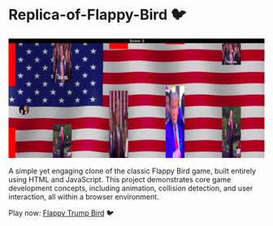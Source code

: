 # Replica-of-Flappy-Bird 🐦

![TrumpBird](TrumpBird.png)

A simple yet engaging clone of the classic Flappy Bird game, built entirely using HTML and JavaScript. This project demonstrates core game development concepts, including animation, collision detection, and user interaction, all within a browser environment.

Play now: [Flappy Trump Bird](https://marciofelicioo.github.io/Flappy-Trump-Bird) 🐦
